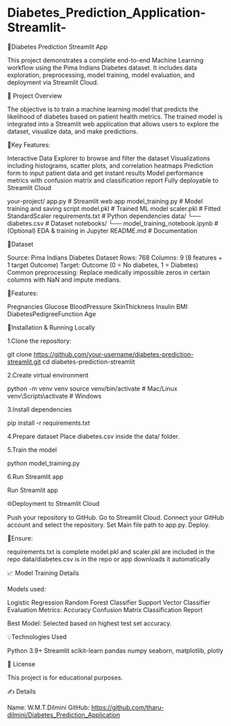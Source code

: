 # Diabetes_Prediction_Application-Streamlit-
📌Diabetes Prediction Streamlit App

This project demonstrates a complete end-to-end Machine Learning workflow using the Pima Indians Diabetes dataset. It includes data exploration, preprocessing, model training, model evaluation, and deployment via Streamlit Cloud.

📌 Project Overview

The objective is to train a machine learning model that predicts the likelihood of diabetes based on patient health metrics. The trained model is integrated into a Streamlit web application that allows users to explore the dataset, visualize data, and make predictions.

📌Key Features:

Interactive Data Explorer to browse and filter the dataset
Visualizations including histograms, scatter plots, and correlation heatmaps
Prediction form to input patient data and get instant results
Model performance metrics with confusion matrix and classification report
Fully deployable to Streamlit Cloud

your-project/
app.py                   # Streamlit web app
model_training.py        # Model training and saving script
model.pkl                # Trained ML model
scaler.pkl               # Fitted StandardScaler
requirements.txt         # Python dependencies
data/
   └── diabetes.csv         # Dataset
notebooks/
   └── model_training_notebook.ipynb  # (Optional) EDA & training in Jupyter
README.md                # Documentation

📌Dataset

Source: Pima Indians Diabetes Dataset
Rows: 768
Columns: 9 (8 features + 1 target Outcome)
Target: Outcome (0 = No diabetes, 1 = Diabetes)
Common preprocessing: Replace medically impossible zeros in certain columns with NaN and impute medians.

📌Features:

Pregnancies
Glucose
BloodPressure
SkinThickness
Insulin
BMI
DiabetesPedigreeFunction
Age

📌Installation & Running Locally

1.Clone the repository: 

git clone https://github.com/your-username/diabetes-prediction-streamlit.git
cd diabetes-prediction-streamlit

2.Create virtual environment

python -m venv venv
source venv/bin/activate   # Mac/Linux
venv\Scripts\activate      # Windows

3.Install dependencies

pip install -r requirements.txt

4.Prepare dataset Place diabetes.csv inside the data/ folder.

5.Train the model

python model_training.py

6.Run Streamlit app

Run Streamlit app

🌐Deployment to Streamlit Cloud

Push your repository to GitHub.
Go to Streamlit Cloud.
Connect your GitHub account and select the repository.
Set Main file path to app.py.
Deploy.

📌Ensure:

requirements.txt is complete
model.pkl and scaler.pkl are included in the repo
data/diabetes.csv is in the repo or app downloads it automatically

📈 Model Training Details

Models used:

Logistic Regression
Random Forest Classifier
Support Vector Classifier
Evaluation Metrics:
Accuracy
Confusion Matrix
Classification Report

Best Model: Selected based on highest test set accuracy.

💡Technologies Used

Python 3.9+
Streamlit
scikit-learn
pandas
numpy
seaborn, matplotlib, plotly

📜 License

This project is for educational purposes.

✍️ Details

Name: W.M.T.Dilmini
GitHub: https://github.com/tharu-dilmini/Diabetes_Prediction_Application
